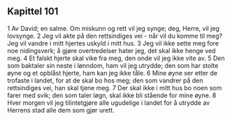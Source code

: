 ## Kapittel 101

1 Av David; en salme. Om miskunn og rett vil jeg synge; deg, Herre, vil jeg lovsynge.
2 Jeg vil akte på den rettsindiges vei - når vil du komme til meg? Jeg vil vandre i mitt hjertes uskyld i mitt hus.
3 Jeg vil ikke sette meg fore noe nidingsverk; å gjøre overtredelser hater jeg, det skal ikke henge ved meg.
4 Et falskt hjerte skal vike fra meg, den onde vil jeg ikke vite av.
5 Den som baktaler sin neste i lønndom, ham vil jeg utrydde; den som har stolte øyne og et opblåst hjerte, ham kan jeg ikke tåle.
6 Mine øyne ser etter de trofaste i landet, for at de skal bo hos meg; den som vandrer på den rettsindiges vei, han skal tjene meg.
7 Der skal ikke i mitt hus bo noen som farer med svik; den som taler løgn, skal ikke bli stående for mine øyne.
8 Hver morgen vil jeg tilintetgjøre alle ugudelige i landet for å utrydde av Herrens stad alle dem som gjør urett.
